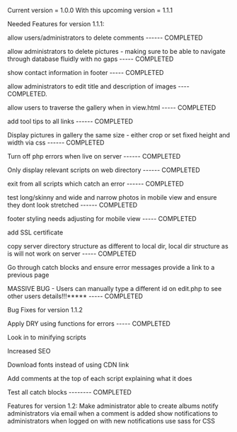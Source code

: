 Current version = 1.0.0
With this upcoming version = 1.1.1




Needed Features for version 1.1.1:

allow users/administrators to delete comments ------ COMPLETED

allow administrators to delete pictures - making sure to be able to navigate through database fluidly with no gaps ----- COMPLETED

show contact information in footer ----- COMPLETED

allow administrators to edit title and description of images ---- COMPLETED.

allow users to traverse the gallery when in view.html ----- COMPLETED

add tool tips to all links ------ COMPLETED

Display pictures in gallery the same size - either crop or set fixed height and width via css ------ COMPLETED

Turn off php errors when live on server ------ COMPLETED

Only display relevant scripts on web directory ------ COMPLETED

exit from all scripts which catch an error ------ COMPLETED

test long/skinny and wide and narrow photos in mobile view and ensure they dont look stretched ------ COMPLETED

footer styling needs adjusting for mobile view ----- COMPLETED

add SSL certificate

copy server directory structure as different to local dir, local dir structure as is will not work on server ----- COMPLETED

Go through catch blocks and ensure error messages provide a link to a previous page

MASSIVE BUG - Users can manually type a different id on edit.php to see other users details!!!***** ----- COMPLETED





Bug Fixes for version 1.1.2

Apply DRY using functions for errors ----- COMPLETED

Look in to minifying scripts

Increased SEO

Download fonts instead of using CDN link

Add comments at the top of each script explaining what it does

Test all catch blocks -------- COMPLETED






Features for version 1.2:
Make administrator able to create albums
notify administrators via email when a comment is added
show notifications to administrators when logged on with new notifications
use sass for CSS